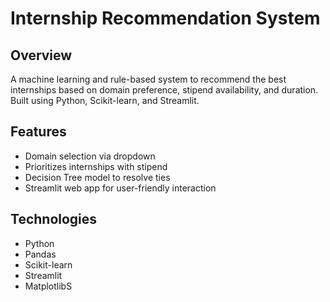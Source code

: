 # Internship Recommendation System 

## Overview
A machine learning and rule-based system to recommend the best internships based on domain preference, stipend availability, and duration. Built using Python, Scikit-learn, and Streamlit.

## Features
- Domain selection via dropdown
- Prioritizes internships with stipend
- Decision Tree model to resolve ties
- Streamlit web app for user-friendly interaction

## Technologies
- Python
- Pandas
- Scikit-learn
- Streamlit
- MatplotlibS
